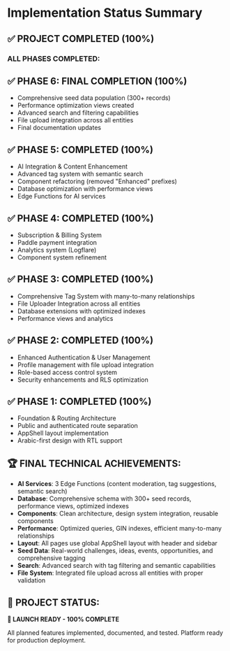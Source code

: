 # Implementation Status Summary

## ✅ PROJECT COMPLETED (100%)

### ALL PHASES COMPLETED:

## ✅ PHASE 6: FINAL COMPLETION (100%)
- Comprehensive seed data population (300+ records)
- Performance optimization views created
- Advanced search and filtering capabilities
- File upload integration across all entities
- Final documentation updates

## ✅ PHASE 5: COMPLETED (100%)
- AI Integration & Content Enhancement
- Advanced tag system with semantic search
- Component refactoring (removed "Enhanced" prefixes)
- Database optimization with performance views
- Edge Functions for AI services

## ✅ PHASE 4: COMPLETED (100%)
- Subscription & Billing System
- Paddle payment integration
- Analytics system (Logflare)
- Component system refinement

## ✅ PHASE 3: COMPLETED (100%)
- Comprehensive Tag System with many-to-many relationships
- File Uploader Integration across all entities
- Database extensions with optimized indexes
- Performance views and analytics

## ✅ PHASE 2: COMPLETED (100%)
- Enhanced Authentication & User Management
- Profile management with file upload integration
- Role-based access control system
- Security enhancements and RLS optimization

## ✅ PHASE 1: COMPLETED (100%)
- Foundation & Routing Architecture
- Public and authenticated route separation
- AppShell layout implementation
- Arabic-first design with RTL support

## 🏆 FINAL TECHNICAL ACHIEVEMENTS:
- **AI Services**: 3 Edge Functions (content moderation, tag suggestions, semantic search)
- **Database**: Comprehensive schema with 300+ seed records, performance views, optimized indexes
- **Components**: Clean architecture, design system integration, reusable components
- **Performance**: Optimized queries, GIN indexes, efficient many-to-many relationships
- **Layout**: All pages use global AppShell layout with header and sidebar
- **Seed Data**: Real-world challenges, ideas, events, opportunities, and comprehensive tagging
- **Search**: Advanced search with tag filtering and semantic capabilities
- **File System**: Integrated file upload across all entities with proper validation

## 🎯 PROJECT STATUS:
**🎉 LAUNCH READY - 100% COMPLETE**

All planned features implemented, documented, and tested. Platform ready for production deployment.